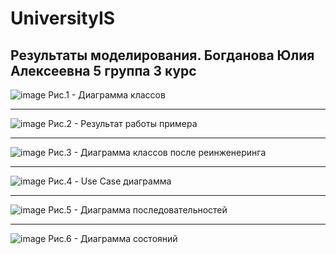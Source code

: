 # UniversityIS

## Результаты моделирования. Богданова Юлия Алексеевна 5 группа 3 курс
![image](https://user-images.githubusercontent.com/86663244/207597267-dc179edb-ba03-4f6f-8423-b592e3fa6ec5.png)
Рис.1 - Диаграмма классов

--- 

![image](https://user-images.githubusercontent.com/86663244/207597455-c4a0e777-bcf6-4feb-9736-9fb05af42ef4.png)
Рис.2 - Результат работы примера

---

![image](https://user-images.githubusercontent.com/86663244/207597913-43eff2bd-324e-4467-85c1-7e4e71377222.png)
Рис.3 - Диаграмма классов после реинженеринга

---

![image](https://user-images.githubusercontent.com/86663244/207596411-b160f3e1-2580-4440-86fa-e28d334ec4b6.png)
Рис.4 - Use Case диаграмма

---

![image](https://user-images.githubusercontent.com/86663244/207598826-1329aebc-732d-4e2e-96eb-5c0923921da3.png)
Рис.5 - Диаграмма последовательностей

---

![image](https://user-images.githubusercontent.com/86663244/207598957-f2dbaf4e-13a1-43eb-b5a2-201fa7af08d9.png)
Рис.6 - Диаграмма состояний
